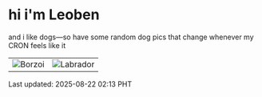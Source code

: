# hi i'm Leoben

and i like dogs—so have some random dog pics that change whenever my CRON feels like it

|  |  |
|--------|----------|
| ![Borzoi](https://random-dog-vercel.vercel.app/api/random-borzoi?v=1755799982) | ![Labrador](https://random-dog-vercel.vercel.app/api/random-labrador?v=1755799982) |

Last updated: 2025-08-22 02:13 PHT
